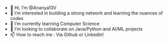 - 👋 Hi, I’m @Ananya13V
- 👀 I’m interested in building a strong network and learning the nuances of codes
- 🌱 I’m currently learning Computer Science
- 💞️ I’m looking to collaborate on Java/Python and AI/ML projects
- 📫 How to reach me : Via Github or LinkedIn!

<!---
Ananya13V/Ananya13V is a ✨ special ✨ repository because its `README.md` (this file) appears on your GitHub profile.
You can click the Preview link to take a look at your changes.
--->
